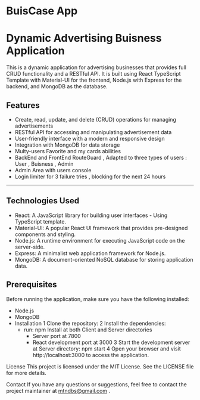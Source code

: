 # BuisCase App
# Dynamic Advertising Buisness Application

This is a dynamic application for advertising businesses that provides full CRUD functionality and a RESTful API. It is built using React TypeScript Template  with Material-UI for the frontend, Node.js with Express for the backend, and MongoDB as the database.
 

## Features
* Create, read, update, and delete (CRUD) operations for managing advertisements
* RESTful API for accessing and manipulating advertisement data
*  User-friendly interface with a modern and responsive design
* Integration with MongoDB for data storage
* Multy-users Favorite and my cards abilities
* BackEnd and FrontEnd RouteGuard , Adapted to three types of users : User , Buisness , Admin
* Admin Area with users console 
* Login limiter for 3 failure tries , blocking for the next 24 hours

---
## Technologies Used

* React: A JavaScript library for building user interfaces - Using TypeScript template.
* Material-UI: A popular React UI framework that provides pre-designed components and styling.
* Node.js: A runtime environment for executing JavaScript code on the server-side.
* Express: A minimalist web application framework for Node.js.
* MongoDB: A document-oriented NoSQL database for storing application data.

## Prerequisites
Before running the application, make sure you have the following installed:

- Node.js
- MongoDB
- Installation
1 Clone the repository:
2 Install the dependencies:
  - run: npm Install at both Client and Server directories
    - Server port at 7800
    - React development port at 3000
3 Start the development server at Server directory:  npm start
4 Open your browser and visit http://localhost:3000 to access the application.


License
This project is licensed under the MIT License. See the LICENSE file for more details.

Contact
If you have any questions or suggestions, feel free to contact the project maintainer at mtndbs@gmail.com .
